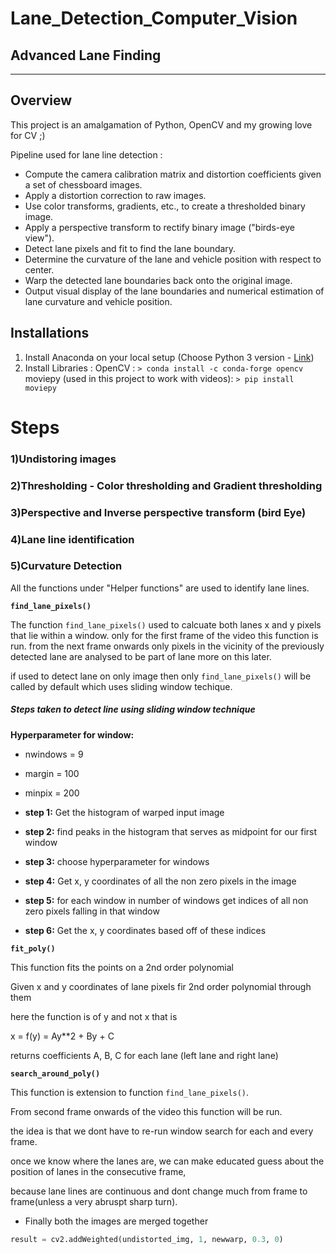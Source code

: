 # Lane_Detection_Computer_Vision
 ## Advanced Lane Finding

---

Overview
---

This project is an amalgamation of Python, OpenCV and my growing love for CV ;)

Pipeline used for lane line detection :
* Compute the camera calibration matrix and distortion coefficients given a set of chessboard images.
* Apply a distortion correction to raw images.
* Use color transforms, gradients, etc., to create a thresholded binary image.
* Apply a perspective transform to rectify binary image ("birds-eye view").
* Detect lane pixels and fit to find the lane boundary.
* Determine the curvature of the lane and vehicle position with respect to center.
* Warp the detected lane boundaries back onto the original image.
* Output visual display of the lane boundaries and numerical estimation of lane curvature and vehicle position.

Installations
---

1. Install Anaconda on your local setup (Choose Python 3 version - [Link](https://www.anaconda.com/distribution/))
2. Install Libraries :
OpenCV : `> conda install -c conda-forge opencv `
moviepy (used in this project to work with videos): `> pip install moviepy`

# Steps

### 1)Undistoring images 


### 2)Thresholding - Color thresholding and Gradient thresholding



### 3)Perspective and Inverse perspective transform (bird Eye)


### 4)Lane line identification


### 5)Curvature Detection

All the functions under "Helper functions" are used to identify lane lines.

__`find_lane_pixels()`__

The function `find_lane_pixels()` used to calcuate both lanes x and y pixels that lie within a window. only for the first frame of the video this function is run. from the next frame onwards only pixels in the vicinity of the previously detected lane  are analysed to be part of lane more on this later.

if used to detect lane on only image then only `find_lane_pixels()` will be called by default which uses sliding window techique.

##### Steps taken to detect line using sliding window technique

__Hyperparameter for window:__
* nwindows = 9
* margin = 100
* minpix = 200

* __step 1:__ Get the histogram of warped input image


* __step 2:__ find peaks in the histogram that serves as midpoint for our first window
* __step 3:__ choose hyperparameter for windows
* __step 4:__ Get x, y coordinates of all the non zero pixels in the image
* __step 5:__ for each window in number of windows get indices of all non zero pixels falling in that window
* __step 6:__ Get the x, y coordinates based off of these indices


__`fit_poly()`__

This function fits the points on a 2nd order polynomial

Given x and y coordinates of lane pixels fir 2nd order polynomial through them
    
here the function is of y and not x that is
    
x = f(y) = Ay**2 + By + C
    
returns coefficients A, B, C for each lane (left lane and right lane)

__`search_around_poly()`__

This function is extension to function `find_lane_pixels()`.
    
From second frame onwards of the video this function will be run.

the idea is that we dont have to re-run window search for each and every frame.
    
once we know where the lanes are, we can make educated guess about the position of lanes in the consecutive frame,
    
because lane lines are continuous and dont change much from frame to frame(unless a very abruspt sharp turn).
    


* Finally both the images are merged together

```python
result = cv2.addWeighted(undistorted_img, 1, newwarp, 0.3, 0)
```

